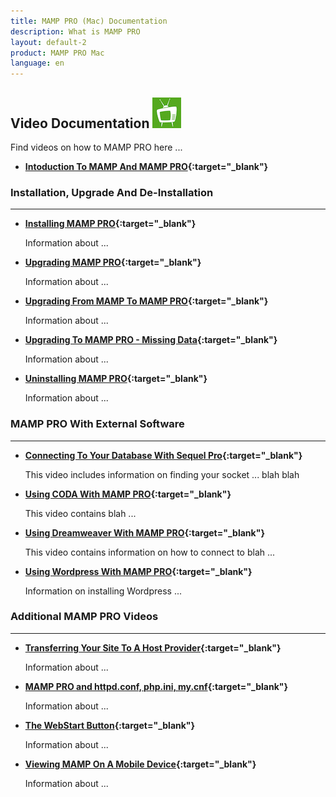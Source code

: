 ```yaml
---
title: MAMP PRO (Mac) Documentation
description: What is MAMP PRO
layout: default-2
product: MAMP PRO Mac
language: en
---
```


## Video Documentation ![MAMP](MAMPtv.png)

Find videos on how to MAMP PRO here ...

*  **[Intoduction To MAMP And MAMP PRO](https://www.youtube.com/watch?v=bpHEutbHFPo){:target="_blank"}**

### Installation, Upgrade And De-Installation

---

*  **[Installing MAMP PRO](https://www.youtube.com/watch?v=4ZqfrWX82vo){:target="_blank"}**

   Information about  ...
   
*  **[Upgrading MAMP PRO](https://www.youtube.com/watch?v=h1Ct63XLVYU){:target="_blank"}**

   Information about  ...
   
*  **[Upgrading From MAMP To MAMP PRO](https://www.youtube.com/watch?v=KOH8bvfE0a0){:target="_blank"}**

   Information about  ...
   
*  **[Upgrading To MAMP PRO - Missing Data](https://www.youtube.com/watch?v=wBnHo1o4W8Q){:target="_blank"}**

   Information about  ...
   
*  **[Uninstalling MAMP PRO](https://www.youtube.com/watch?v=Sjpdcnp92bY){:target="_blank"}**

   Information about  ...
   
### MAMP PRO With External Software

---

*  **[Connecting To Your Database With Sequel Pro](https://www.youtube.com/watch?v=MyNIr7XUpBI){:target="_blank"}** 

   This video includes information on finding your socket ... blah blah

*  **[Using CODA With MAMP PRO](https://www.youtube.com/watch?v=e9pnimdCygw){:target="_blank"}** 

   This video contains blah ...

*  **[Using Dreamweaver With MAMP PRO](https://www.youtube.com/watch?v=EoW55awCHLc){:target="_blank"}**

   This video contains information on how to connect to blah ...
   
*  **[Using Wordpress With MAMP PRO](https://www.youtube.com/watch?v=6rMFZa2TOjg){:target="_blank"}**

   Information on installing Wordpress ...
   
### Additional MAMP PRO Videos

---

*  **[Transferring Your Site To A Host Provider](https://www.youtube.com/watch?v=-3Fwyd5Okrg){:target="_blank"}**

   Information about  ...
   
*  **[MAMP PRO and httpd.conf, php.ini, my.cnf](https://www.youtube.com/watch?v=uh6s7uMCISU){:target="_blank"}**

   Information about  ...
   
*  **[The WebStart Button](https://www.youtube.com/watch?v=925V7Pafxzw){:target="_blank"}**

   Information about  ...
   
*  **[Viewing MAMP On A Mobile Device](https://www.youtube.com/watch?v=sYHPYCDvU1Q){:target="_blank"}**

   Information about  ...
   

   







 
 
